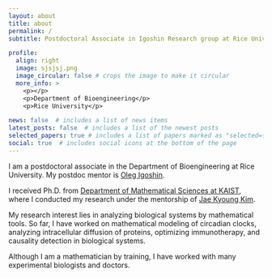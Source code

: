 ```yaml
---
layout: about
title: about
permalink: /
subtitle: Postdoctoral Associate in Igoshin Research group at Rice Univeristy

profile:
  align: right
  image: sjsjsj.png
  image_circular: false # crops the image to make it circular
  more_info: >
    <p></p>
    <p>Department of Bioengineering</p>
    <p>Rice University</p>

news: false  # includes a list of news items
latest_posts: false  # includes a list of the newest posts
selected_papers: true # includes a list of papers marked as "selected={true}"
social: true  # includes social icons at the bottom of the page
--- 
```


I am a postdoctoral associate in the Department of Bioengineering at Rice University.
My postdoc mentor is [Oleg Igoshin](https://igoshin.rice.edu/). 

I received Ph.D. from [Department of Mathematical Sciences at KAIST](https://mathsci.kaist.ac.kr/home/en/), where I conducted my research under the mentorship of [Jae Kyoung Kim](https://mathsci.kaist.ac.kr/~jaekkim/).

My research interest lies in analyzing biological systems by mathematical tools. So far, I have worked on mathematical modeling of circadian clocks, analyzing intracellular diffusion of proteins, optimizing immunotherapy, and causality detection in biological systems.

Although I am a mathematician by training, I have worked with many experimental biologists and doctors.

